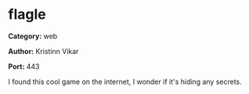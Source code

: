 # flagle
**Category:** web

**Author:** Kristinn Vikar

**Port:** 443

I found this cool game on the internet,
I wonder if it's hiding any secrets.
